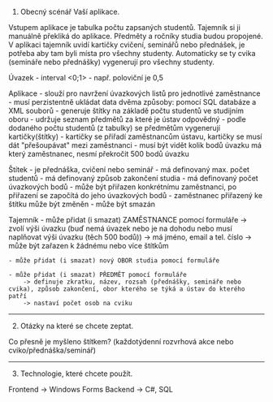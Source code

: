 1) Obecný scénář Vaší aplikace.

Vstupem aplikace je tabulka počtu zapsaných studentů. 
Tajemník si ji manuálně překliká do aplikace.
Předměty a ročníky studia budou propojené.
V aplikaci tajemník uvidí kartičky cvičení, seminářů nebo přednášek, je potřeba aby tam byli místa pro všechny studenty. 
Automaticky se ty cvika (semináře nebo přednášky) vygenerují pro všechny studenty.

Úvazek 
	- interval <0;1>
	- např. poloviční je 0,5

Aplikace
	- slouží pro navržení úvazkových listů pro jednotlivé zaměstnance
	- musí perzistentně ukládat data dvěma způsoby: pomocí SQL databáze a XML souborů
	- generuje štítky na základě počtu studentů ve studijním oboru
	- udržuje seznam předmětů za které je ústav odpovědný
	- podle dodaného počtu studentů (z tabulky) se předmětům vygenerují kartičky(štítky)
	- kartičky se přiřadí zaměstnancům ústavu, kartičky se musí dát "přešoupávat" mezi zaměstnanci
	- musí být vidět kolik bodů úvazku má který zaměstnanec, nesmí překročit 500 bodů úvazku

Štítek
	- je přednáška, cvičení nebo seminář
	- má definovaný max. počet studentů
	- má definovaný způsob zakončení studia
	- má definovaný počet úvazkových bodů
	- může být přiřazen konkrétnímu zaměstnanci, po přiřazení se započítá do jeho úvazkových bodů
	- zaměstnanec přiřazený ke štítku může být změněn
	- může být smazán

Tajemník
	- může přidat (i smazat) ZAMĚSTNANCE pomocí formuláře
		-> zvolí výši úvazku (buď nemá úvazek nebo je na dohodu nebo musí naplňovat výši úvazku (těch 500 bodů))
		-> má jméno, email a tel. číslo
		-> může být zařazen k žádnému nebo více štítkům

	- může přidat (i smazat) nový OBOR studia pomocí formuláře

	- může přidat (i smazat) PŘEDMĚT pomocí formuláře 
		-> definuje zkratku, název, rozsah (přednášky, semináře nebo cvika), způsob zakončení, obor kterého se týká a ústav do kterého patří
		-> nastaví počet osob na cviku
	
---------------------------------------------------
2) Otázky na které se chcete zeptat.

Co přesně je myšleno štítkem? (každotýdenní rozvrhová akce nebo cviko/přednáška/seminář)


---------------------------------------------------
3) Technologie, které chcete použít.

Frontend -> Windows Forms
Backend -> C#, SQL